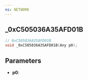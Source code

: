 ```yaml
---
ns: NETWORK
---
```

## _0xC505036A35AFD01B

```c
// 0xC505036A35AFD01B
void _0xC505036A35AFD01B(Any p0);
```

## Parameters
* **p0**:
